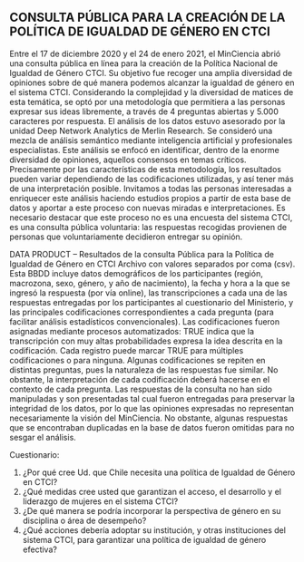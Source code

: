 ## CONSULTA PÚBLICA PARA LA CREACIÓN DE LA POLÍTICA DE IGUALDAD DE GÉNERO EN CTCI
Entre el 17 de diciembre 2020 y el 24 de enero 2021, el MinCiencia abrió una consulta pública en línea para la creación de la Política Nacional de Igualdad de Género CTCI. Su objetivo fue recoger una amplia diversidad de opiniones sobre de qué manera podemos alcanzar la igualdad de género en el sistema CTCI. 
Considerando la complejidad y la diversidad de matices de esta temática, se optó por una metodología que permitiera a las personas expresar sus ideas libremente, a través de 4 preguntas abiertas y 5.000 caracteres por respuesta.
El análisis de los datos estuvo asesorado por la unidad Deep Network Analytics de Merlin Research. Se consideró una mezcla de análisis semántico mediante inteligencia artificial y profesionales especialistas. Este análisis se enfocó en identificar, dentro de la enorme diversidad de opiniones, aquellos consensos en temas críticos. Precisamente por las características de esta metodología, los resultados pueden variar dependiendo de las codificaciones utilizadas, y así tener más de una interpretación posible. Invitamos a todas las personas interesadas a enriquecer este análisis haciendo estudios propios a partir de esta base de datos y aportar a este proceso con nuevas miradas e interpretaciones. 
Es necesario destacar que este proceso no es una encuesta del sistema CTCI, es una consulta pública voluntaria: las respuestas recogidas provienen de personas que voluntariamente decidieron entregar su opinión. 


DATA PRODUCT – Resultados de la consulta Pública para la Política de Igualdad de Género en CTCI
Archivo con valores separados por coma (csv). Esta BBDD incluye datos demográficos de los participantes (región, macrozona, sexo, género, y año de nacimiento), la fecha y hora a la que se ingresó la respuesta (por vía online), las transcripciones a cada una de las respuestas entregadas por los participantes al cuestionario del Ministerio, y las principales codificaciones correspondientes a cada pregunta (para facilitar análisis estadísticos convencionales). Las codificaciones fueron asignadas mediante procesos automatizados: TRUE indica que la transcripción con muy altas probabilidades expresa la idea descrita en la codificación. Cada registro puede marcar TRUE para múltiples codificaciones o para ninguna. Algunas codificaciones se repiten en distintas preguntas, pues la naturaleza de las respuestas fue similar. No obstante, la interpretación de cada codificación deberá hacerse en el contexto de cada pregunta.
Las respuestas de la consulta no han sido manipuladas y son presentadas tal cual fueron entregadas para preservar la integridad de los datos, por lo que las opiniones expresadas no representan necesariamente la visión del MinCiencia. No obstante, algunas respuestas que se encontraban duplicadas en la base de datos fueron omitidas para no sesgar el análisis.

Cuestionario:
1.	¿Por qué cree Ud. que Chile necesita una política de Igualdad de Género en CTCI?
2.	¿Qué medidas cree usted que garantizan el acceso, el desarrollo y el liderazgo de mujeres en el sistema CTCI?
3.	¿De qué manera se podría incorporar la perspectiva de género en su disciplina o área de desempeño?
4.	¿Qué acciones debería adoptar su institución, y otras instituciones del sistema CTCI, para garantizar una política de igualdad de género efectiva?
